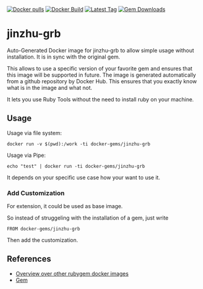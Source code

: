 [![Docker pulls](https://img.shields.io/docker/pulls/rubygem/jinzhu-grb.svg)](https://hub.docker.com/r/rubygem/jinzhu-grb/)
[![Docker Build](https://img.shields.io/docker/automated/rubygem/jinzhu-grb.svg)](https://hub.docker.com/r/rubygem/jinzhu-grb/)
[![Latest Tag](https://img.shields.io/github/tag/docker-rubygem/jinzhu-grb.svg)](https://hub.docker.com/r/rubygem/jinzhu-grb/)
[![Gem Downloads](https://img.shields.io/gem/dt/jinzhu-grb.svg)](https://rubygems.org/gems/jinzhu-grb/)
# jinzhu-grb

Auto-Generated Docker image for jinzhu-grb to allow simple usage without installation.
It is in sync with the original gem.

This allows to use a specific version of your favorite gem and ensures that this image will be supported in future.
The image is generated automatically from a github repository by Docker Hub.
This ensures that you exactly know what is in the image and what not.

It lets you use Ruby Tools without the need to install ruby on your machine.

## Usage

Usage via file system:

`docker run -v $(pwd):/work -ti docker-gems/jinzhu-grb`

Usage via Pipe:

`echo "test" | docker run -ti docker-gems/jinzhu-grb`

It depends on your specific use case how your want to use it.

### Add Customization

For extension, it could be used as base image.

So instead of struggeling with the installation of a gem, just write

`FROM docker-gems/jinzhu-grb`

Then add the customization.

## References

 - [Overview over other rubygem docker images](https://github.com/thinkbot/docker-rubygem)
 - [Gem](https://rubygems.org/gems/jinzhu-grb/)
